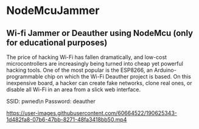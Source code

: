 # NodeMcuJammer
Wi-fi Jammer or Deauther using NodeMcu (only for educational purposes)
---------------------------------------

The price of hacking Wi-Fi has fallen dramatically, and low-cost microcontrollers are increasingly being turned into cheap yet powerful hacking tools. One of the most popular is the ESP8266, an Arduino-programmable chip on which the Wi-Fi Deauther project is based. On this inexpensive board, a hacker can create fake networks, clone real ones, or disable all Wi-Fi in an area from a slick web interface.

SSID: pwned\n
Password: deauther


https://user-images.githubusercontent.com/60664522/190625343-1d482fa8-07b6-47bb-8271-48fa3418bb50.mp4

